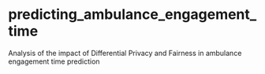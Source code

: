 # predicting_ambulance_engagement_time
Analysis of the impact of Differential Privacy and Fairness in ambulance engagement time prediction
